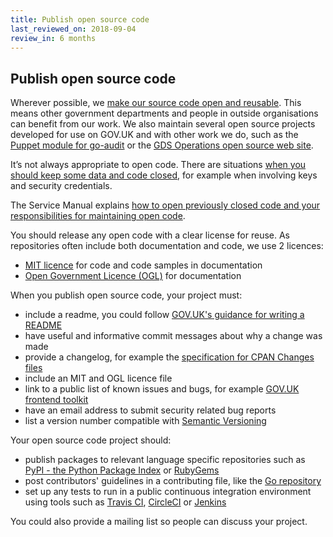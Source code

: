 ```yaml
---
title: Publish open source code
last_reviewed_on: 2018-09-04
review_in: 6 months
---
```


## Publish open source code

Wherever possible, we [make our source code open and reusable][]. This means other government departments and people in outside organisations can benefit from our work. We also maintain several open source projects developed for use on GOV.UK and with other work we do, such as the [Puppet module for go-audit][] or the [GDS Operations open source web site][].

It’s not always appropriate to open code. There are situations [when you should keep some data and code closed][], for example when involving keys and security credentials.

The Service Manual explains [how to open previously closed code and your responsibilities for maintaining open code][].

You should release any open code with a clear license for reuse. As repositories often include both documentation and code, we use 2 licences:

* [MIT licence][]  for code and code samples in documentation
* [Open Government Licence (OGL)][] for documentation

When you publish open source code, your project must:

* include a readme, you could follow [GOV.UK's guidance for writing a README][]
* have useful and informative commit messages about why a change was made
* provide a changelog, for example the [specification for CPAN Changes files][]
* include an MIT and OGL licence file
* link to a public list of known issues and bugs, for example [GOV.UK frontend toolkit][]
* have an email address to submit security related bug reports
* list a version number compatible with [Semantic Versioning][]

Your open source code project should:

* publish packages to relevant language specific repositories such as [PyPI - the Python Package Index][] or [RubyGems][]
* post contributors' guidelines in a contributing file, like the [Go repository][]
* set up any tests to run in a public continuous integration environment using tools such as [Travis CI][], [CircleCI][] or [Jenkins][]

You could also provide a mailing list so people can discuss your project.


[make our source code open and reusable]: https://www.gov.uk/service-manual/technology/making-source-code-open-and-reusable
[Puppet module for go-audit]: https://github.com/gds-operations/puppet-goaudit
[GDS Operations open source web site]: https://github.com/gds-operations/gds-operations.github.io
[MIT licence]: https://opensource.org/licenses/MIT
[Specification for CPAN Changes files]: https://metacpan.org/pod/CPAN::Changes::Spec
[Semantic Versioning]: https://semver.org/spec/v2.0.0.html
[PyPI - the Python Package Index]: https://pypi.python.org/pypi
[RubyGems]: https://rubygems.org/
[Travis CI]: https://travis-ci.org/
[CircleCI]: https://circleci.com/
[Jenkins]: https://jenkins.io/
[Go repository]: https://golang.org/CONTRIBUTORS
[when you should keep some data and code closed]: https://www.gov.uk/government/publications/open-source-guidance/when-code-should-be-open-or-closed
[how to open previously closed code and your responsibilities for maintaining open code]: https://www.gov.uk/service-manual/technology/making-source-code-open-and-reusable
[Open Government Licence (OGL)]: https://www.nationalarchives.gov.uk/doc/open-government-licence/version/3/
[Go repository]: https://golang.org/CONTRIBUTORS
[GOV.UK's guidance for writing a README]: https://docs.publishing.service.gov.uk/manual/readmes.html
[GOV.UK frontend toolkit]: https://github.com/alphagov/govuk_frontend_toolkit/issues
